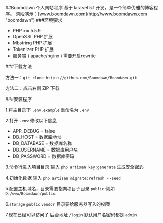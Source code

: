 ##Boomdawn 个人网站程序
基于 laravel 5.1 开发，是一个简单优雅的博客程序。
网站演示：[www.boomdawn.com](http://www.boomdawn.com "boomdawn")
###环境要求
- PHP >= 5.5.9
- OpenSSL PHP 扩展
- Mbstring PHP 扩展
- Tokenizer PHP 扩展
- 服务端 ( apache/nginx ) 需要开启rewrite

###下载方法

方法一：`git clone https://github.com/Boomdawn/Boomdawn.git`

方法二：点击右侧 ZIP 下载

###安装程序

1.将主目录下 `.env.example` 重命名为 `.env`

2.打开 `.env` 修改以下信息

- APP_DEBUG = false
- DB_HOST = 数据库地址
- DB_DATABASE = 数据库名称
- DB_USERNAME = 数据库用户名
- DB_PASSWORD = 数据库密码

3.命令行进入项目目录 输入 `php artisan key:generate` 生成安全密匙

4.初始化数据 输入 `php artisan migrate:refresh --seed` 

5.配置主机域名，目录需要指向项目子目录 `public` 例如 `D:/www/Boomdawn/public`

6.`storage` `public` `vendor` 目录要给服务器写入的权限

7.现在已经可以访问了 后台地址 `/login` 默认用户名密码都是 `admin`

